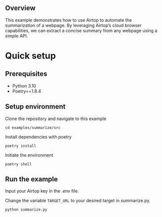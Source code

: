 ## Overview

This example demonstrates how to use Airtop to automate the summarization of a webpage. By leveraging Airtop’s cloud browser capabilities, we can extract a concise summary from any webpage using a simple API.

# Quick setup

## Prerequisites

- Python 3.10
- Poetry==1.8.4

## Setup environment

Clone the repository and navigate to this example

`cd examples/summarize/src`

Install dependencies with poetry

`poetry install`

Initiate the environment

`poetry shell`

## Run the example

Input your Airtop key in the .env file.

Change the variable `TARGET_URL` to your desired target in summarize.py.

`python summarize.py`

